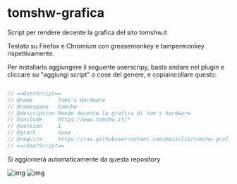 # tomshw-grafica
Script per rendere decente la grafica del sito tomshw.it

Testato su Firefox e Chromium con greasemonkey e tampermonkey rispettivamente.

Per installarlo aggiungere il seguente userscripy, basta andare nel plugin e cliccare su "aggiungi script" o cose del genere, e copiaincollare questo:

```javascript

// ==UserScript==
// @name        Toms's Hardware 
// @namespace   tomshw
// @description Rende decente la grafica di tom's hardware
// @include     https://www.tomshw.it/*
// @version     1
// @grant       none
// @require     https://raw.githubusercontent.com/Keziolio/tomshw-grafica/master/main.js
// ==/UserScript==

```

Si aggiornerà automaticamente da questa repository


![img](http://i.imgur.com/DEThsqU.png)
![img](http://i.imgur.com/pegQHS9.png)
